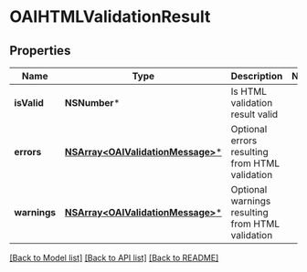# OAIHTMLValidationResult

## Properties
Name | Type | Description | Notes
------------ | ------------- | ------------- | -------------
**isValid** | **NSNumber*** | Is HTML validation result valid | 
**errors** | [**NSArray&lt;OAIValidationMessage&gt;***](OAIValidationMessage) | Optional errors resulting from HTML validation | 
**warnings** | [**NSArray&lt;OAIValidationMessage&gt;***](OAIValidationMessage) | Optional warnings resulting from HTML validation | 

[[Back to Model list]](../README#documentation-for-models) [[Back to API list]](../README#documentation-for-api-endpoints) [[Back to README]](../README)


